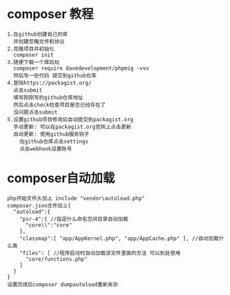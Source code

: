 
# composer 教程
    1.在github创建自己的库
      并创建忽略文件和协议
    2.克隆项目并初始化
      composer init
    3.随便下载一个库玩玩
      composer require davedevelopment/phpmig -vvv
      然后写一些代码 提交到github仓库
    4.登陆https://packagist.org/ 
      点击submit
      填写刚刚写的github仓库地址
      然后点击check检查项目是否已经存在了
      没问题点击submit
    5.设置github项目修改后自动提交到packagist.org
      手动更新: 可以在packagist.org官网上点击更新
      自动更新: 使用github服务钩子
        在github仓库点击settings
        点击webhook设置账号



# composer自动加载
    php开始文件头加上 include "vendor\autoload.php"
    composer.json文件加上{
      "autoload":{
        "psr-4":{ //指定什么命名空间目录自动加载
          "core\\":"core"
        },
        "classmap":[ "app/AppKernel.php", "app/AppCache.php" ], //自动加载什么类
        "files": [ //程序启动时自动加载该文件里面的方法 可以到处使用
          "core/functions.php"
        ]
      }
    }
    设置完成后composer dumpautoload重新夹杂

